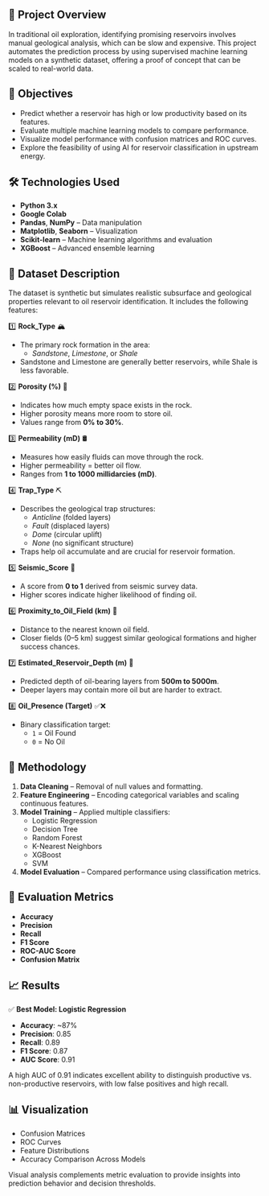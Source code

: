 ## 📌 Project Overview

In traditional oil exploration, identifying promising reservoirs involves manual geological analysis, which can be slow and expensive. This project automates the prediction process by using supervised machine learning models on a synthetic dataset, offering a proof of concept that can be scaled to real-world data.

## 🎯 Objectives

- Predict whether a reservoir has high or low productivity based on its features.
- Evaluate multiple machine learning models to compare performance.
- Visualize model performance with confusion matrices and ROC curves.
- Explore the feasibility of using AI for reservoir classification in upstream energy.

## 🛠️ Technologies Used

- **Python 3.x**
- **Google Colab**
- **Pandas**, **NumPy** – Data manipulation
- **Matplotlib**, **Seaborn** – Visualization
- **Scikit-learn** – Machine learning algorithms and evaluation
- **XGBoost** – Advanced ensemble learning

## 🧾 Dataset Description

The dataset is synthetic but simulates realistic subsurface and geological properties relevant to oil reservoir identification. It includes the following features:

1️⃣ **Rock_Type** 🏔️  
   - The primary rock formation in the area:  
     - *Sandstone*, *Limestone*, or *Shale*  
   - Sandstone and Limestone are generally better reservoirs, while Shale is less favorable.

2️⃣ **Porosity (%)** 🌊  
   - Indicates how much empty space exists in the rock.  
   - Higher porosity means more room to store oil.  
   - Values range from **0% to 30%**.

3️⃣ **Permeability (mD)** 🛢️  
   - Measures how easily fluids can move through the rock.  
   - Higher permeability = better oil flow.  
   - Ranges from **1 to 1000 millidarcies (mD)**.

4️⃣ **Trap_Type** ⛏️  
   - Describes the geological trap structures:
     - *Anticline* (folded layers)  
     - *Fault* (displaced layers)  
     - *Dome* (circular uplift)  
     - *None* (no significant structure)  
   - Traps help oil accumulate and are crucial for reservoir formation.

5️⃣ **Seismic_Score** 🎵  
   - A score from **0 to 1** derived from seismic survey data.  
   - Higher scores indicate higher likelihood of finding oil.

6️⃣ **Proximity_to_Oil_Field (km)** 📍  
   - Distance to the nearest known oil field.  
   - Closer fields (0–5 km) suggest similar geological formations and higher success chances.

7️⃣ **Estimated_Reservoir_Depth (m)** 🔎  
   - Predicted depth of oil-bearing layers from **500m to 5000m**.  
   - Deeper layers may contain more oil but are harder to extract.

8️⃣ **Oil_Presence (Target)** ✅❌  
   - Binary classification target:
     - `1` = Oil Found  
     - `0` = No Oil

## 🧠 Methodology

1. **Data Cleaning** – Removal of null values and formatting.
2. **Feature Engineering** – Encoding categorical variables and scaling continuous features.
3. **Model Training** – Applied multiple classifiers:
   - Logistic Regression
   - Decision Tree
   - Random Forest
   - K-Nearest Neighbors
   - XGBoost
   - SVM
4. **Model Evaluation** – Compared performance using classification metrics.

## 📏 Evaluation Metrics

- **Accuracy**
- **Precision**
- **Recall**
- **F1 Score**
- **ROC-AUC Score**
- **Confusion Matrix**

## 📈 Results

✅ **Best Model: Logistic Regression**

- **Accuracy**: ~87%
- **Precision**: 0.85
- **Recall**: 0.89
- **F1 Score**: 0.87
- **AUC Score**: 0.91

A high AUC of 0.91 indicates excellent ability to distinguish productive vs. non-productive reservoirs, with low false positives and high recall.

## 📊 Visualization

- Confusion Matrices
- ROC Curves
- Feature Distributions
- Accuracy Comparison Across Models

Visual analysis complements metric evaluation to provide insights into prediction behavior and decision thresholds.


